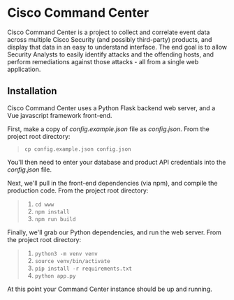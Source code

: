 # Cisco Command Center

Cisco Command Center is a project to collect and correlate event data across multiple Cisco Security (and possibly third-party) products, and display that data in an easy to understand interface.  The end goal is to allow Security Analysts to easily identify attacks and the offending hosts, and perform remediations against those attacks - all from a single web application.

## Installation

Cisco Command Center uses a Python Flask backend web server, and a Vue javascript framework front-end.

First, make a copy of *config.example.json* file as *config.json*.  From the project root directory:

>```cp config.example.json config.json```

You'll then need to enter your database and product API credentials into the *config.json* file.

Next, we'll pull in the front-end dependencies (via npm), and compile the production code.  From the project root directory:

>1. ```cd www```
>2. ```npm install```
>3. ```npm run build```

Finally, we'll grab our Python dependencies, and run the web server.  From the project root directory:

>1. ```python3 -m venv venv```
>2. ```source venv/bin/activate```
>3. ```pip install -r requirements.txt```
>4. ```python app.py```

At this point your Command Center instance should be up and running.